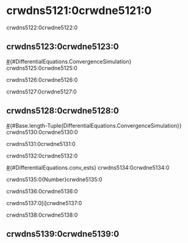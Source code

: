 <a id='Convergence-Simulations-1'></a>

# crwdns5121:0crwdne5121:0

crwdns5122:0crwdne5122:0

<a id='The-ConvergenceSimulation-Type-1'></a>

## crwdns5123:0crwdne5123:0

[#](crwdns5124:0crwdne5124:0){#DifferentialEquations.ConvergenceSimulation} crwdns5125:0crwdne5125:0

crwdns5126:0crwdne5126:0

crwdns5127:0crwdne5127:0

<a id='Related-Functions-1'></a>

## crwdns5128:0crwdne5128:0

[#](crwdns5129:0{DifferentialEquations.ConvergenceSimulation}crwdne5129:0){#Base.length-Tuple{DifferentialEquations.ConvergenceSimulation}} crwdns5130:0crwdne5130:0

crwdns5131:0crwdne5131:0

crwdns5132:0crwdne5132:0

[#](crwdns5133:0crwdne5133:0){#DifferentialEquations.conv_ests} crwdns5134:0crwdne5134:0

crwdns5135:0{Number}crwdne5135:0

crwdns5136:0crwdne5136:0

crwdns5137:0[i]crwdne5137:0

crwdns5138:0crwdne5138:0

<a id='Plot-Functions-1'></a>

## crwdns5139:0crwdne5139:0
